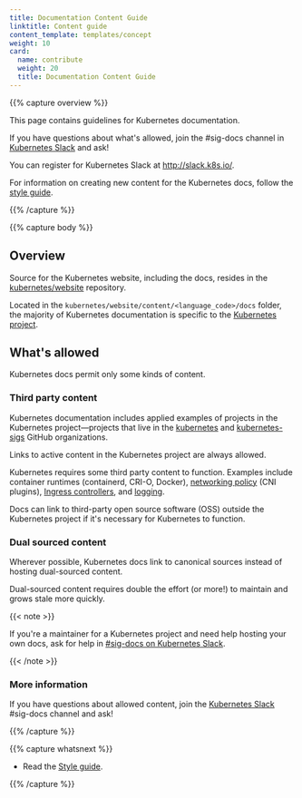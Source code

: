 ```yaml
---
title: Documentation Content Guide
linktitle: Content guide
content_template: templates/concept
weight: 10
card:
  name: contribute
  weight: 20
  title: Documentation Content Guide
---
```


{{% capture overview %}}

This page contains guidelines for Kubernetes documentation.

If you have questions about what's allowed, join the #sig-docs channel in
[Kubernetes Slack](http://slack.k8s.io/) and ask!

You can register for Kubernetes Slack at http://slack.k8s.io/.

For information on creating new content for the Kubernetes docs, follow the
[style guide](/docs/contribute/style/style-guide).

{{% /capture %}}

{{% capture body %}}

## Overview

Source for the Kubernetes website, including the docs, resides in the
[kubernetes/website](https://github.com/kubernetes/website) repository.

Located in the `kubernetes/website/content/<language_code>/docs` folder, the
majority of Kubernetes documentation is specific to the
[Kubernetes project](https://github.com/kubernetes/kubernetes).

## What's allowed

Kubernetes docs permit only some kinds of content.

### Third party content

Kubernetes documentation includes applied examples of projects in the Kubernetes
project&mdash;projects that live in the
[kubernetes](https://github.com/kubernetes) and
[kubernetes-sigs](https://github.com/kubernetes-sigs) GitHub organizations.

Links to active content in the Kubernetes project are always allowed.

Kubernetes requires some third party content to function. Examples include
container runtimes (containerd, CRI-O, Docker),
[networking policy](/docs/concepts/extend-kubernetes/compute-storage-net/network-plugins/)
(CNI plugins),
[Ingress controllers](https://kubernetes.io/docs/concepts/services-networking/ingress-controllers/),
and
[logging](https://kubernetes.io/docs/concepts/cluster-administration/logging/).

Docs can link to third-party open source software (OSS) outside the Kubernetes
project if it's necessary for Kubernetes to function.

### Dual sourced content

Wherever possible, Kubernetes docs link to canonical sources instead of hosting
dual-sourced content.

Dual-sourced content requires double the effort (or more!) to maintain and grows
stale more quickly.

{{< note >}}

If you're a maintainer for a Kubernetes project and need help hosting your own
docs, ask for help in
[#sig-docs on Kubernetes Slack](https://kubernetes.slack.com/messages/C1J0BPD2M/).

{{< /note >}}

### More information

If you have questions about allowed content, join the
[Kubernetes Slack](http://slack.k8s.io/) #sig-docs channel and ask!

{{% /capture %}}

{{% capture whatsnext %}}

- Read the [Style guide](/docs/contribute/style/style-guide).

{{% /capture %}}
